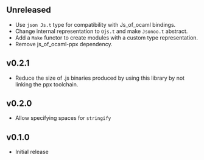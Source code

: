 ## Unreleased

- Use `json Js.t` type for compatibility with Js_of_ocaml bindings.
- Change internal representation to `Ojs.t` and make `Jsonoo.t` abstract.
- Add a `Make` functor to create modules with a custom type representation.
- Remove js_of_ocaml-ppx dependency.

## v0.2.1

- Reduce the size of .js binaries produced by using this library by not linking
  the ppx toolchain.

## v0.2.0

- Allow specifying spaces for `stringify`

## v0.1.0

- Initial release
